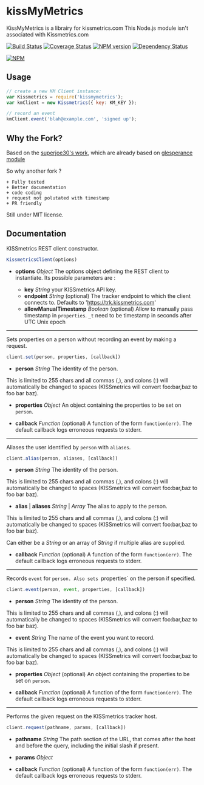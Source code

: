 # kissMyMetrics

KissMyMetrics is a librairy for kissmetrics.com
This Node.js module isn't associated with Kissmetrics.com

[![Build Status](https://travis-ci.org/LaBelleAssiette/kissmymetrics.png?branch=develop)](https://travis-ci.org/LaBelleAssiette/kissmymetrics)
[![Coverage Status](https://coveralls.io/repos/LaBelleAssiette/kissmymetrics/badge.png)](https://coveralls.io/r/LaBelleAssiette/kissmymetrics)
[![NPM version](https://badge.fury.io/js/kissmymetrics.png)](http://badge.fury.io/js/kissmymetrics)
[![Dependency Status](https://david-dm.org/LaBelleAssiette/kissmymetrics.png)](https://david-dm.org/LaBelleAssiette/kissmymetrics)

[![NPM](https://nodei.co/npm/kissmymetrics.png?downloads=true&stars=true)](https://npmjs.org/package/kissmymetrics)

## Usage

```js
// create a new KM Client instance:
var Kissmetrics = require('kissmymetrics');
var kmClient = new Kissmetrics({ key: KM_KEY });

// record an event
kmClient.event('blah@example.com', 'signed up');
```

## Why the Fork?

Based on the [superjoe30's work](https://github.com/superjoe30/node-kissmetrics), which are already based on [glesperance module](https://github.com/glesperance/node-kissmetrics/)

So why another fork ?

	+ Fully tested
	+ Better documentation
	+ code coding
	+ request not polutated with timestamp
	+ PR friendly

Still under MIT license.

## Documentation

KISSmetrics REST client constructor.

```JavaScript
KissmetricsClient(options)
```

+ **options**
	*Object*
		The options object defining the REST client to instantiate. Its possible parameters are :

	+ **key** *String* your KISSmetrics API key.
	+ **endpoint** *String* (optional) The tracker endpoint to which the client connects to. Defaults to 'https://trk.kissmetrics.com'
	+ **allowManualTimestamp** *Boolean* (optional) Allow to manually pass timestamp in `properties`. `_t` need to be timestamp in seconds after UTC Unix epoch

---

Sets properties on a person without recording an event by making a request.

```JavaScript
client.set(person, properties, [callback])
```

+ **person** *String* The identity of the person.

This is limited to 255 chars and all commas (,), and colons (:) will
automatically be changed to spaces (KISSmetrics will convert foo:bar,baz to
foo bar baz).

+ **properties** *Object* An object containing the properties to be set on
`person`.

+ **callback** *Function* (optional) A function of the form `function(err)`.
The default callback logs erroneous requests to stderr.

---

Aliases the user identified by `person` with `aliases`.

```JavaScript
client.alias(person, aliases, [callback])
```

+ **person** *String* The identity of the person.

This is limited to 255 chars and all commas (,), and colons (:) will
automatically be changed to spaces (KISSmetrics will convert foo:bar,baz to
foo bar baz).

+ **alias** | **aliases** *String* | *Array* The alias to apply to the person.

This is limited to 255 chars and all commas (,), and colons (:) will
automatically be changed to spaces (KISSmetrics will convert foo:bar,baz to
foo bar baz).

Can either be a *String* or an array of *String* if multiple alias are supplied.

+ **callback** *Function* (optional) A function of the form `function(err)`.
The default callback logs erroneous requests to stderr.

---

Records `event` for `person. Also sets `properties` on the person if
specified.

```JavaScript
client.event(person, event, properties, [callback])
```

+ **person** *String* The identity of the person.

This is limited to 255 chars and all commas (,), and colons (:) will
automatically be changed to spaces (KISSmetrics will convert foo:bar,baz to
foo bar baz).

+ **event** *String* The name of the event you want to record.

This is limited to 255 chars and all commas (,), and colons (:) will
automatically be changed to spaces (KISSmetrics will convert foo:bar,baz to
foo bar baz).

+ **properties** *Object* (optional) An object containing the properties to
be set on `person`.

+ **callback** *Function* (optional) A function of the form `function(err)`.
The default callback logs erroneous requests to stderr.

---

Performs the given request on the KISSmetrics tracker host.

```JavaScript
client.request(pathname, params, [callback])
```

+ **pathname** *String* The path section of the URL, that comes after the
host and before the query, including the initial slash if present.

+ **params** *Object*

+ **callback** *Function* (optional) A function of the form `function(err)`.
The default callback logs erroneous requests to stderr.
